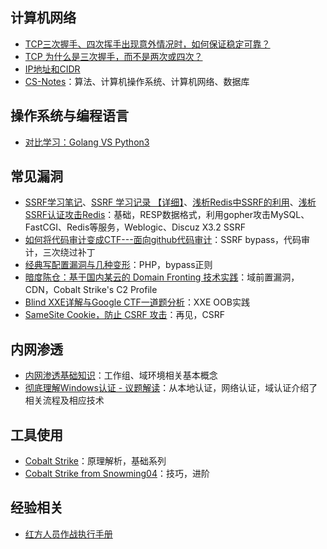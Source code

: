## 计算机网络

- [TCP三次握手、四次挥手出现意外情况时，如何保证稳定可靠？](https://wemp.app/posts/c3938333-9bb5-4758-93b4-039107260a80)
- [TCP 为什么是三次握手，而不是两次或四次？](https://www.zhihu.com/question/24853633)
- [IP地址和CIDR](https://www.cnblogs.com/cocowool/p/8303795.html)
- [CS-Notes](https://cyc2018.github.io/CS-Notes)：算法、计算机操作系统、计算机网络、数据库

## 操作系统与编程语言

- [对比学习：Golang VS Python3](https://juejin.im/post/5cd945d6e51d453d022cb65f)

## 常见漏洞

- [SSRF学习笔记](https://evi1.cn/post/ssrf)、[SSRF 学习记录 【详细】](https://hackmd.io/@Lhaihai/H1B8PJ9hX)、[浅析Redis中SSRF的利用](https://xz.aliyun.com/t/5665)、[浅析SSRF认证攻击Redis](https://www.smi1e.top/%e6%b5%85%e6%9e%90ssrf%e8%ae%a4%e8%af%81%e6%94%bb%e5%87%bbredis/)：基础，RESP数据格式，利用gopher攻击MySQL、FastCGI、Redis等服务，Weblogic、Discuz X3.2 SSRF
- [如何将代码审计变成CTF---面向github代码审计](https://xz.aliyun.com/t/7256)：SSRF bypass，代码审计，三次绕过补丁
- [经典写配置漏洞与几种变形](https://www.leavesongs.com/PENETRATION/thinking-about-config-file-arbitrary-write.html)：PHP，bypass正则
- [暗度陈仓：基于国内某云的 Domain Fronting 技术实践](https://www.anquanke.com/post/id/195011)：域前置漏洞，CDN，Cobalt Strike's C2 Profile
- [Blind XXE详解与Google CTF一道题分析](https://www.freebuf.com/vuls/207639.html)：XXE OOB实践
- [SameSite Cookie，防止 CSRF 攻击](https://www.cnblogs.com/ziyunfei/p/5637945.html)：再见，CSRF

## 内网渗透

- [内网渗透基础知识](http://mang0.me/archis/7db24e65)：工作组、域环境相关基本概念
- [彻底理解Windows认证 - 议题解读](https://payloads.online/archivers/2018-11-30/1)：从本地认证，网络认证，域认证介绍了相关流程及相应技术

## 工具使用

- [Cobalt Strike](https://www.secpulse.com/newpage/author?author_id=18480)：原理解析，基础系列
- [Cobalt Strike from Snowming04](http://blog.leanote.com/cate/snowming/Cobalt-Strike)：技巧，进阶

## 经验相关

- [红方人员作战执行手册](https://github.com/klionsec/RedTeamer)